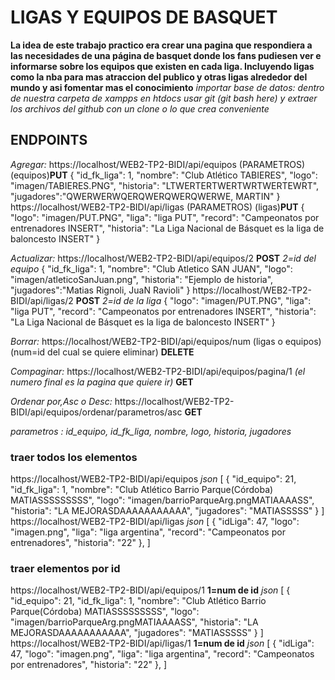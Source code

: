 # LIGAS Y EQUIPOS DE BASQUET
**La idea de este trabajo practico era crear una pagina que respondiera a las necesidades de una página de basquet donde los fans pudiesen ver e informarse sobre los equipos que existen en cada liga. Incluyendo ligas como la nba para mas atraccion del publico y otras ligas alrededor del mundo y asi fomentar mas el conocimiento**
*importar base de datos: dentro de nuestra carpeta de xampps en htdocs usar git (git bash here) y extraer los archivos del github con un clone o lo que crea conveniente*
## ENDPOINTS
*Agregar:* https://localhost/WEB2-TP2-BIDI/api/equipos  (PARAMETROS)  (equipos)**PUT**
{ "id_fk_liga": 1,
    "nombre": "Club Atlético TABIERES",
    "logo": "imagen/TABIERES.PNG",
    "historia": "LTWERTERTWERTWRTWERTEWRT",
    "jugadores":"QWERWERWQERQWERQWERQWERWE, MARTIN"
    }
https://localhost/WEB2-TP2-BIDI/api/ligas  (PARAMETROS)  (ligas)**PUT**
 {
    "logo": "imagen/PUT.PNG",
    "liga": "liga PUT",
    "record": "Campeonatos por entrenadores INSERT",
    "historia": "La Liga Nacional de Básquet es la liga de baloncesto INSERT"
}

*Actualizar:* https://localhost/WEB2-TP2-BIDI/api/equipos/2 **POST** *2=id del equipo*
{ "id_fk_liga": 1,
    "nombre": "Club Atletico SAN JUAN",
    "logo": "imagen/atleticoSanJuan.png",
    "historia": "Ejemplo de historia",
    "jugadores":"Matias Rignoli, JuaN Ravioli"
    }
https://localhost/WEB2-TP2-BIDI/api/ligas/2 **POST** *2=id de la liga*
{
    "logo": "imagen/PUT.PNG",
    "liga": "liga PUT",
    "record": "Campeonatos por entrenadores INSERT",
    "historia": "La Liga Nacional de Básquet es la liga de baloncesto INSERT"
}

*Borrar:* https://localhost/WEB2-TP2-BIDI/api/equipos/num (ligas o equipos)(num=id del cual se quiere eliminar) **DELETE**

*Compaginar:* https://localhost/WEB2-TP2-BIDI/api/equipos/pagina/1 *(el numero final es la pagina que quiere ir)* **GET**

*Ordenar por,Asc o Desc:* https://localhost/WEB2-TP2-BIDI/api/equipos/ordenar/parametros/asc **GET**

*parametros : id_equipo, id_fk_liga, nombre, logo, historia, jugadores*

### traer todos los elementos
https://localhost/WEB2-TP2-BIDI/api/equipos 
*json* [   {
        "id_equipo": 21,
        "id_fk_liga": 1,
        "nombre": "Club Atlético Barrio Parque(Córdoba) MATIASSSSSSSSS",
        "logo": "imagen/barrioParqueArg.pngMATIAAAASS",
        "historia": "LA MEJORASDAAAAAAAAAAA",
        "jugadores": "MATIASSSSS"
    }
]
https://localhost/WEB2-TP2-BIDI/api/ligas
*json* [     {
        "idLiga": 47,
        "logo": "imagen.png",
        "liga": "liga argentina",
        "record": "Campeonatos por entrenadores",
        "historia": "22"
    },
]
### traer elementos por id
https://localhost/WEB2-TP2-BIDI/api/equipos/1 **1=num de id**
*json* [   {
        "id_equipo": 21,
        "id_fk_liga": 1,
        "nombre": "Club Atlético Barrio Parque(Córdoba) MATIASSSSSSSSS",
        "logo": "imagen/barrioParqueArg.pngMATIAAAASS",
        "historia": "LA MEJORASDAAAAAAAAAAA",
        "jugadores": "MATIASSSSS"
    }
]
https://localhost/WEB2-TP2-BIDI/api/ligas/1 **1=num de id**
*json* [     {
        "idLiga": 47,
        "logo": "imagen.png",
        "liga": "liga argentina",
        "record": "Campeonatos por entrenadores",
        "historia": "22"
    },
]
